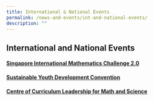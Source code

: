 ```yaml
---
title: International & National Events
permalink: /news-and-events/int-and-national-events/
description: ""
---
```



## International and National Events

#### <a href="/news-and-events/international-and-national-events/sg-international-math-challenge/"> Singapore International Mathematics Challenge 2.0 </a>

#### <a href="https://www.nushsdyc.org/" target="_blank"> Sustainable Youth Development Convention </a>

#### <a href="/math-and-science/centre-of-curriculum-leadership-for-math-and-science/"> Centre of Curriculum Leadership for Math and Science </a>